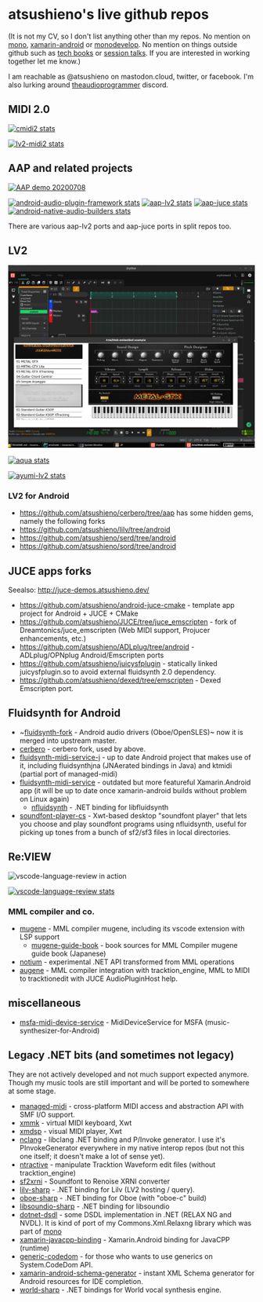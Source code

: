 # atsushieno's live github repos

(It is not my CV, so I don't list anything other than my repos. No mention on [mono](https://github.com/mono/mono), [xamarin-android](https://github.com/xamarin/xamarin-android) or [monodevelop](https://github.com/mono/monodevelop). No mention on things outside github such as [tech books](https://xamaritans.booth.pm/) or [session talks](https://speakerdeck.com/atsushieno). If you are interested in working together let me know.)

I am reachable as @atsushieno on mastodon.cloud, twitter, or facebook. I'm also lurking around [theaudioprogrammer](https://theaudioprogrammer.com/) discord.

## MIDI 2.0

[![cmidi2 stats](https://github-readme-stats.vercel.app/api/pin/?username=atsushieno&repo=cmidi2)](https://github.com/atsushieno/cmidi2)

[![lv2-midi2 stats](https://github-readme-stats.vercel.app/api/pin/?username=atsushieno&repo=lv2-midi2)](https://github.com/atsushieno/lv2-midi2)

## AAP and related projects

[![AAP demo 20200708](http://img.youtube.com/vi/gKCpHvYzupU/0.jpg)](http://www.youtube.com/watch?v=gKCpHvYzupU "AAP demo 20200708")

[![android-audio-plugin-framework stats](https://github-readme-stats.vercel.app/api/pin/?username=atsushieno&repo=android-audio-plugin-framework)](https://github.com/atsushieno/android-audio-plugin-framework)
[![aap-lv2 stats](https://github-readme-stats.vercel.app/api/pin/?username=atsushieno&repo=aap-lv2)](https://github.com/atsushieno/aap-lv2)
[![aap-juce stats](https://github-readme-stats.vercel.app/api/pin/?username=atsushieno&repo=aap-juce)](https://github.com/atsushieno/aap-juce)
[![android-native-audio-builders stats](https://github-readme-stats.vercel.app/api/pin/?username=atsushieno&repo=android-native-audio-builders)](https://github.com/atsushieno/android-native-audio-builders)

There are various aap-lv2 ports and aap-juce ports in split repos too.

## LV2

![aqua sshot](https://raw.githubusercontent.com/atsushieno/aqua/main/aqua-lv2ui-in-action.png)

[![aqua stats](https://github-readme-stats.vercel.app/api/pin/?username=atsushieno&repo=aqua)](https://github.com/atsushieno/aqua)

[![ayumi-lv2 stats](https://github-readme-stats.vercel.app/api/pin/?username=atsushieno&repo=ayumi-lv2)](https://github.com/atsushieno/ayumi-lv2)

### LV2 for Android

- https://github.com/atsushieno/cerbero/tree/aap has some hidden gems, namely the following forks
- https://github.com/atsushieno/lilv/tree/android
- https://github.com/atsushieno/serd/tree/android
- https://github.com/atsushieno/sord/tree/android

## JUCE apps forks

Seealso: http://juce-demos.atsushieno.dev/

- https://github.com/atsushieno/android-juce-cmake - template app project for Android + JUCE + CMake
- https://github.com/atsushieno/JUCE/tree/juce_emscripten - fork of Dreamtonics/juce_emscripten (Web MIDI support, Projucer enhancements, etc.)
- https://github.com/atsushieno/ADLplug/tree/android - ADLplug/OPNplug Android/Emscripten ports
- https://github.com/atsushieno/juicysfplugin - statically linked juicysfplugin.so to avoid external fluidsynth 2.0 dependency.
- https://github.com/atsushieno/dexed/tree/emscripten - Dexed Emscripten port.

## Fluidsynth for Android

- ~[fluidsynth-fork](https://github.com/atsushieno/fluidsynth-fork) - Android audio drivers (Oboe/OpenSLES)~ now it is merged into upstream master.
- [cerbero](https://github.com/atsushieno/cerbero) - cerbero fork, used by above.
- [fluidsynth-midi-service-j](https://github.com/atsushieno/fluidsynth-midi-service-j) - up to date Android project that makes use of it, including fluidsynthjna (JNAerated bindings in Java) and ktmidi (partial port of managed-midi)
- [fluidsynth-midi-service](https://github.com/atsushieno/fluidsynth-midi-service) - outdated but more featureful Xamarin.Android app (it will be up to date once xamarin-android builds without problem on Linux again)
  - [nfluidsynth](https://github.com/atsushieno/nfluidsynth) - .NET binding for libfluidsynth
- [soundfont-player-cs](https://github.com/atsushieno/soundfont-player-cs) - Xwt-based desktop "soundfont player" that lets you choose and play soundfont programs using nfluidsynth, useful for picking up tones from a bunch of sf2/sf3 files in local directories.

## Re:VIEW

![vscode-language-review in action](https://raw.githubusercontent.com/atsushieno/vscode-language-review/master/docs/images/sshot-preview.png)

[![vscode-language-review stats](https://github-readme-stats.vercel.app/api/pin/?username=atsushieno&repo=vscode-language-review)](https://github.com/atsushieno/vscode-language-review)

### MML compiler and co.

- [mugene](https://github.com/atsushieno/mugene) - MML compiler mugene, including its vscode extension with LSP support
  - [mugene-guide-book](https://github.com/atsushieno/mugene-guide-book) - book sources for MML Compiler mugene guide book (Japanese)
- [notium](https://github.com/atsushieno/notium) - experimental .NET API transformed from MML operations
- [augene](https://github.com/atsushieno/augene) - MML compiler integration with tracktion_engine, MML to MIDI to tracktionedit with JUCE AudioPluginHost help.

## miscellaneous

- [msfa-midi-device-service](https://github.com/atsushieno/msfa-midi-device-service) - MidiDeviceService for MSFA (music-synthesizer-for-Android)

## Legacy .NET bits (and sometimes not legacy)

They are not actively developed and not much support expected anymore. Though my music tools are still important and will be ported to somewhere at some stage.

- [managed-midi](https://github.com/atsushieno/managed-midi) - cross-platform MIDI access and abstraction API with SMF I/O support.
- [xmmk](https://github.com/atsushieno/xmmk) - virtual MIDI keyboard, Xwt
- [xmdsp](https://github.com/atsushieno/xmdsp) - visual MIDI player, Xwt
- [nclang](https://github.com/atsushieno/nclang) - libclang .NET binding and P/Invoke generator. I use it's PInvokeGenerator everywhere in my native interop repos (but not this one itself; it doesn't make a lot of sense yet).
- [ntractive](https://github.com/atsushieno/ntracktive) - manipulate Tracktion Waveform edit files (without tracktion_engine)
- [sf2xrni](https://github.com/atsushieno/sf2xrni) - Soundfont to Renoise XRNI converter
- [lilv-sharp](https://github.com/atsushieno/lilv-sharp) - .NET binding for Lilv (LV2 hosting / query).
- [oboe-sharp](https://github.com/atsushieno/oboe-sharp) - .NET binding for Oboe (with "oboe-c" build)
- [libsoundio-sharp](https://github.com/atsushieno/libsoundio-sharp) - .NET binding for libsoundio
- [dotnet-dsdl](https://github.com/atsushieno/dotnet-dsdl) - some DSDL implementation in .NET (RELAX NG and NVDL). It is kind of port of my Commons.Xml.Relaxng library which was part of [mono](https://github.com/mono/mono)
- [xamarin-javacpp-binding](https://github.com/atsushieno/xamarin-javacpp-binding) - Xamarin.Android binding for JavaCPP (runtime)
- [generic-codedom](https://github.com/atsushieno/generic-codedom) - for those who wants to use generics on System.CodeDom API.
- [xamarin-android-schema-generator](https://github.com/atsushieno/xamarin-android-shema-generator) - instant XML Schema generator for Android resources for IDE completion.
- [world-sharp](https://github.com/atsushieno/world-sharp) - .NET bindings for World vocal synthesis engine.
